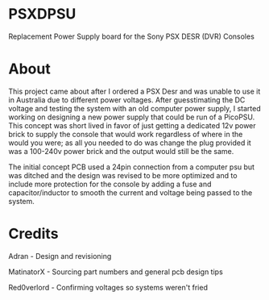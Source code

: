 # PSXDPSU
Replacement Power Supply board for the Sony PSX DESR (DVR) Consoles

# About
This project came about after I ordered a PSX Desr and was unable to use it in Australia due to different power voltages. After guesstimating the DC voltage and testing the system with an old computer power supply, I started working on designing a new power supply that could be run of a PicoPSU. This concept was short lived in favor of just getting a dedicated 12v power brick to supply the console that would work regardless of where in the would you were; as all you needed to do was change the plug provided it was a 100-240v power brick and the output would still be the same. 

The initial concept PCB used a 24pin connection from a computer psu but was ditched and the design was revised to be more optimized and to include more protection for the console by adding a fuse and capacitor/inductor to smooth the current and voltage being passed to the system.

# Credits
Adran - Design and revisioning

MatinatorX - Sourcing part numbers and general pcb design tips

Red0verlord - Confirming voltages so systems weren't fried

